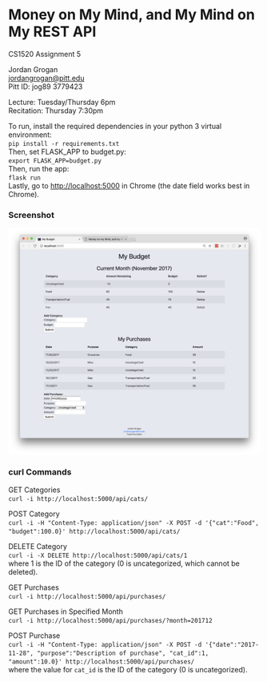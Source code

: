 # Money on My Mind, and My Mind on My REST API

CS1520 Assignment 5

Jordan Grogan  
[jordangrogan@pitt.edu](mailto:jordangrogan@pitt.edu)  
Pitt ID: jog89 3779423

Lecture: Tuesday/Thursday 6pm  
Recitation: Thursday 7:30pm

To run, install the required dependencies in your python 3 virtual environment:  
`pip install -r requirements.txt`  
Then, set FLASK_APP to budget.py:  
`export FLASK_APP=budget.py`  
Then, run the app:  
`flask run`  
Lastly, go to [http://localhost:5000](http://localhost:5000) in Chrome (the date field works best in Chrome).

### Screenshot
![Screenshot](/screenshot.png?raw=true)


### curl Commands
GET Categories  
`curl -i http://localhost:5000/api/cats/`

POST Category  
`curl -i -H "Content-Type: application/json" -X POST -d '{"cat":"Food", "budget":100.0}' http://localhost:5000/api/cats/`

DELETE Category  
`curl -i -X DELETE http://localhost:5000/api/cats/1`  
where 1 is the ID of the category (0 is uncategorized, which cannot be deleted).

GET Purchases  
`curl -i http://localhost:5000/api/purchases/`

GET Purchases in Specified Month  
`curl -i http://localhost:5000/api/purchases/?month=201712`

POST Purchase  
`curl -i -H "Content-Type: application/json" -X POST -d '{"date":"2017-11-28", "purpose":"Description of purchase", "cat_id":1, "amount":10.0}' http://localhost:5000/api/purchases/`  
where the value for `cat_id` is the ID of the category (0 is uncategorized).
